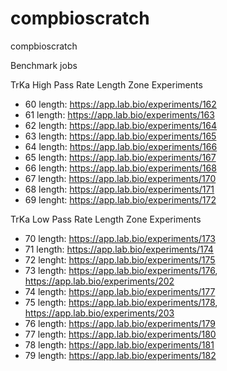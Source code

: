 # compbioscratch
compbioscratch

Benchmark jobs

TrKa High Pass Rate Length Zone Experiments
* 60 length: https://app.lab.bio/experiments/162
* 61 length: https://app.lab.bio/experiments/163
* 62 length: https://app.lab.bio/experiments/164
* 63 length: https://app.lab.bio/experiments/165
* 64 length: https://app.lab.bio/experiments/166
* 65 length: https://app.lab.bio/experiments/167
* 66 length: https://app.lab.bio/experiments/168
* 67 length: https://app.lab.bio/experiments/170
* 68 length: https://app.lab.bio/experiments/171
* 69 lenght: https://app.lab.bio/experiments/172

TrKa Low Pass Rate Length Zone Experiments
* 70 length: https://app.lab.bio/experiments/173
* 71 length: https://app.lab.bio/experiments/174
* 72 lenght: https://app.lab.bio/experiments/175
* 73 length: https://app.lab.bio/experiments/176, https://app.lab.bio/experiments/202
* 74 length: https://app.lab.bio/experiments/177
* 75 length: https://app.lab.bio/experiments/178, https://app.lab.bio/experiments/203
* 76 length: https://app.lab.bio/experiments/179
* 77 length: https://app.lab.bio/experiments/180
* 78 length: https://app.lab.bio/experiments/181
* 79 length: https://app.lab.bio/experiments/182
